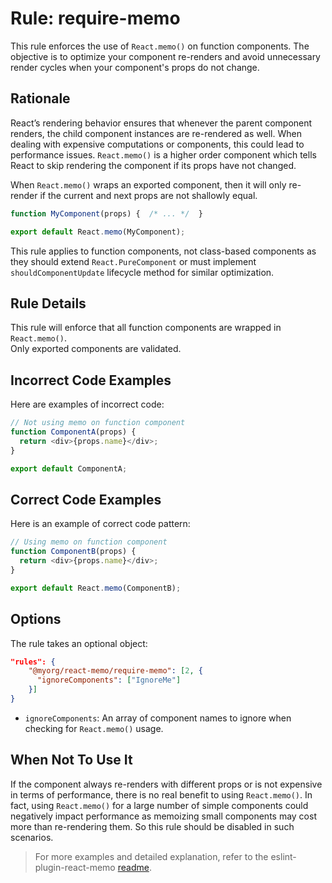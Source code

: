 # Rule: require-memo

This rule enforces the use of `React.memo()` on function components. The objective is to optimize your component re-renders and avoid unnecessary render cycles when your component's props do not change.

## Rationale 

React’s rendering behavior ensures that whenever the parent component renders, the child component instances are re-rendered as well. When dealing with expensive computations or components, this could lead to performance issues. `React.memo()` is a higher order component which tells React to skip rendering the component if its props have not changed.

When `React.memo()` wraps an exported component, then it will only re-render if the current and next props are not shallowly equal.

```jsx
function MyComponent(props) {  /* ... */  }

export default React.memo(MyComponent);
```

This rule applies to function components, not class-based components as they should extend `React.PureComponent` or must implement `shouldComponentUpdate` lifecycle method for similar optimization.

## Rule Details
This rule will enforce that all function components are wrapped in `React.memo()`.  
Only exported components are validated.

## Incorrect Code Examples

Here are examples of incorrect code:

```js
// Not using memo on function component
function ComponentA(props) {
  return <div>{props.name}</div>;
}

export default ComponentA;
```

## Correct Code Examples

Here is an example of correct code pattern:

```js
// Using memo on function component
function ComponentB(props) {
  return <div>{props.name}</div>;
}

export default React.memo(ComponentB);
```
## Options 

The rule takes an optional object:

```json
"rules": {
    "@myorg/react-memo/require-memo": [2, {
      "ignoreComponents": ["IgnoreMe"]
    }]
}
```
- `ignoreComponents`: An array of component names to ignore when checking for `React.memo()` usage.

## When Not To Use It

If the component always re-renders with different props or is not expensive in terms of performance, there is no real benefit to using `React.memo()`. In fact, using `React.memo()` for a large number of simple components could negatively impact performance as memoizing small components may cost more than re-rendering them. So this rule should be disabled in such scenarios.

> For more examples and detailed explanation, refer to the eslint-plugin-react-memo [readme](https://github.com/myorg/eslint-plugin-react-memo).